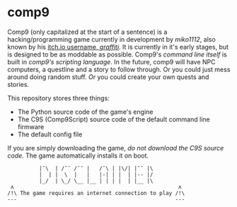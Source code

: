 # comp9
Comp9 (only capitalized at the start of a sentence) is a hacking/programming game currently in development by *miko1112*, also known by his [itch.io username, *graffiti*](https://miko1112.itch.io/). It is currently in it's early stages, but is designed to be as moddable as possible. Comp9's *command line itself* is built in *comp9's scripting language*. In the future, comp9 will have NPC computers, a questline and a story to follow through. Or you could just mess around doing random stuff. _Or_ you could create your own quests and stories.

This repository stores three things:
 - The Python source code of the game's engine
 - The C9S (Comp9Script) source code of the default command line firmware
 - The default config file

If you are simply downloading the game, *do not download the C9S source code.* The game automatically installs it on boot.

```
          |¯\  | /¯¯ /¯¯ |   /¯\ | |\/| |¯¯ |\
          |  | |  \  |   |   |-| | |  | |-- |/
          |_/  | \_/ \__ |__ | | | |  | |__ |\
 ʌ                                                    ʌ
/!\ The game requires an internet connection to play /!\
---                                                  ---
